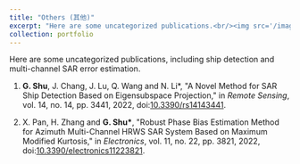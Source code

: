 ```yaml
---
title: "Others (其他)"
excerpt: "Here are some uncategorized publications.<br/><img src='/images/500x300.png'>"
collection: portfolio
---
```


Here are some uncategorized publications, including ship detection and multi-channel SAR error estimation.

1. **G. Shu**, J. Chang, J. Lu, Q. Wang and N. Li\*, "A Novel Method for SAR Ship Detection Based on Eigensubspace Projection," in *Remote Sensing*, vol. 14, no. 14, pp. 3441, 2022, doi:[10.3390/rs14143441](https://doi.org/10.3390/rs14143441).

2. X. Pan, H. Zhang and **G. Shu\***, "Robust Phase Bias Estimation Method for Azimuth Multi-Channel HRWS SAR System Based on Maximum Modified Kurtosis," in *Electronics*, vol. 11, no. 22, pp. 3821, 2022, doi:[10.3390/electronics11223821](https://doi.org/10.3390/electronics11223821).